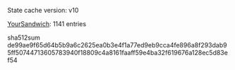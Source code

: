 State cache version: v10

[YourSandwich](https://github.com/YourSandwich): 1141 entries

sha512sum de99ae9f65d64b5b9a6c2625ea0b3e4f1a77ed9eb9cca4fe896a8f293dab95ff50744713605783940f18809c4a8161faaff59e4ba32f619676a128ec5d83ef54
